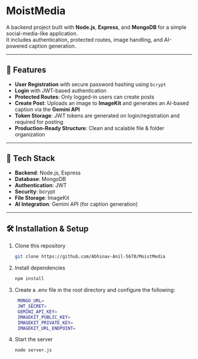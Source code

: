 # MoistMedia

A backend project built with **Node.js**, **Express**, and **MongoDB** for a simple social-media-like application.  
It includes authentication, protected routes, image handling, and AI-powered caption generation.

---

## 🚀 Features
- **User Registration** with secure password hashing using `bcrypt`
- **Login** with JWT-based authentication
- **Protected Routes**: Only logged-in users can create posts
- **Create Post**: Uploads an image to **ImageKit** and generates an AI-based caption via the **Gemini API**
- **Token Storage**: JWT tokens are generated on login/registration and required for posting
- **Production-Ready Structure**: Clean and scalable file & folder organization

---

## 📂 Tech Stack
- **Backend**: Node.js, Express
- **Database**: MongoDB
- **Authentication**: JWT
- **Security**: bcrypt
- **File Storage**: ImageKit
- **AI Integration**: Gemini API (for caption generation)

---

## 🛠️ Installation & Setup
1. Clone this repository
   ```bash
   git clone https://github.com/Abhinav-Anil-5670/MoistMedia
   ```

2. Install dependencies
   ```bash
   npm install
   ```

3. Create a .env file in the root directory and configure the following:
   ```bash
    MONGO_URL=
    JWT_SECRET=
    GEMINI_API_KEY=
    IMAGEKIT_PUBLIC_KEY=
    IMAGEKIT_PRIVATE_KEY=
    IMAGEKIT_URL_ENDPOINT=
    ```

4. Start the server
   ```bash
   node server.js
   ```



